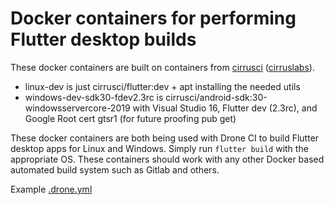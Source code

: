 # Docker containers for performing Flutter desktop builds

These docker containers are built on containers from [cirrusci](https://hub.docker.com/u/cirrusci) ([cirruslabs](https://github.com/cirruslabs)).

- linux-dev is just cirrusci/flutter:dev + apt installing the needed utils
- windows-dev-sdk30-fdev2.3rc is cirrusci/android-sdk:30-windowsservercore-2019 with Visual Studio 16, Flutter dev (2.3rc), and Google Root cert gtsr1 (for future proofing pub get)

These docker containers are both being used with Drone CI to build Flutter desktop apps for Linux and Windows. Simply run `flutter build` with the appropriate OS. These containers should work with any other Docker based automated build system such as Gitlab and others.

Example [.drone.yml](https://git.openprivacy.ca/flutter/flutter_app/src/branch/trunk/.drone.yml)
